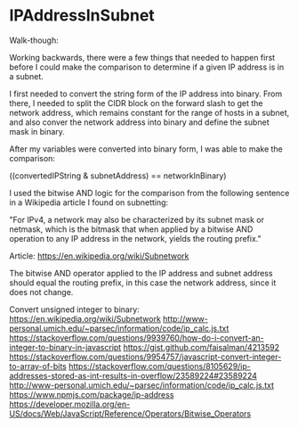 # IPAddressInSubnet

Walk-though:

Working backwards, there were a few things that needed to happen first before I could make the comparison to determine if a given IP address is in a subnet. 

I first needed to convert the string form of the IP address into binary. From there, I needed to split the CIDR block on the forward slash to get the network address, which remains constant for the range of hosts in a subnet, and also conver the network address into binary and define the subnet mask in binary. 

After my variables were converted into binary form, I was able to make the comparison:

((convertedIPString & subnetAddress) == networkInBinary)

I used the bitwise AND logic for the comparison from the following sentence in a Wikipedia article I found on subnetting:

"For IPv4, a network may also be characterized by its subnet mask or netmask, which is the bitmask that when applied by a bitwise AND operation to any IP address in the network, yields the routing prefix."

Article: https://en.wikipedia.org/wiki/Subnetwork

The bitwise AND operator applied to the IP address and subnet address should equal the routing prefix, in this case the network address, since it does not change. 


Convert unsigned integer to binary: 
https://en.wikipedia.org/wiki/Subnetwork
http://www-personal.umich.edu/~parsec/information/code/ip_calc.js.txt
https://stackoverflow.com/questions/9939760/how-do-i-convert-an-integer-to-binary-in-javascript
https://gist.github.com/faisalman/4213592
https://stackoverflow.com/questions/9954757/javascript-convert-integer-to-array-of-bits
https://stackoverflow.com/questions/8105629/ip-addresses-stored-as-int-results-in-overflow/23589224#23589224
http://www-personal.umich.edu/~parsec/information/code/ip_calc.js.txt
https://www.npmjs.com/package/ip-address
https://developer.mozilla.org/en-US/docs/Web/JavaScript/Reference/Operators/Bitwise_Operators


